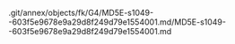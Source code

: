 .git/annex/objects/fk/G4/MD5E-s1049--603f5e9678e9a29d8f249d79e1554001.md/MD5E-s1049--603f5e9678e9a29d8f249d79e1554001.md